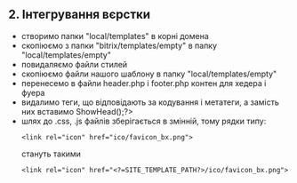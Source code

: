 ## 2. Інтегрування вєрстки
- створимо папки "local/templates" в корні домена
- скопіюємо з папки "bitrix/templates/empty" в папку "local/templates/empty"
- повидаляємо файли стилей
- скопіюємо файли нашого шаблону в папку "local/templates/empty"
- перенесемо в файли header.php і footer.php контен для хедера і фуера
- видалимо теги, що відповідають за кодування і метатеги, а замість них вставимо  <?$APPLICATION->ShowHead();?>
- шлях до .css, .js файлів зберігається в змінній, тому рядки типу:
  ```
  <link rel="icon" href="ico/favicon_bx.png">
  ```
  стануть такими
  ```
  <link rel="icon" href="<?=SITE_TEMPLATE_PATH?>/ico/favicon_bx.png">
  ``` 
